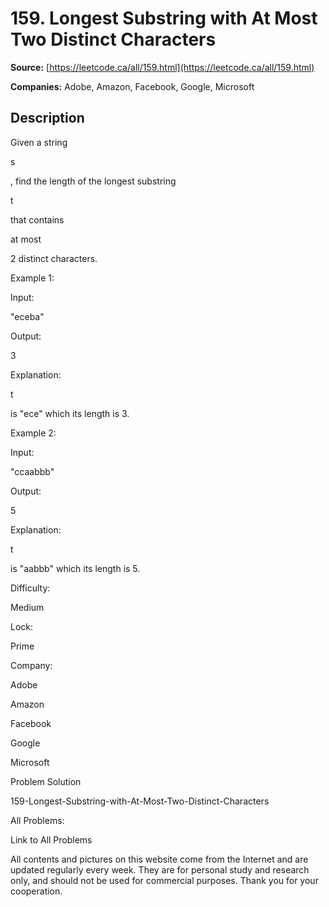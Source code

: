 # 159. Longest Substring with At Most Two Distinct Characters

**Source:** [https://leetcode.ca/all/159.html](https://leetcode.ca/all/159.html)

**Companies:** Adobe, Amazon, Facebook, Google, Microsoft

## Description

Given a string

s

, find the length of the longest
        substring

t

that contains

at
            most

2 distinct characters.

Example 1:

Input:

"eceba"

Output:

3

Explanation:

t

is "ece" which its length is 3.

Example 2:

Input:

"ccaabbb"

Output:

5

Explanation:

t

is "aabbb" which its length is 5.

Difficulty:

Medium

Lock:

Prime

Company:

Adobe

Amazon

Facebook

Google

Microsoft

Problem Solution

159-Longest-Substring-with-At-Most-Two-Distinct-Characters

All Problems:

Link to All Problems

All contents and pictures on this website come from the Internet and are updated regularly every week. They are for personal study and research only, and should not be used for commercial purposes. Thank you for your cooperation.

